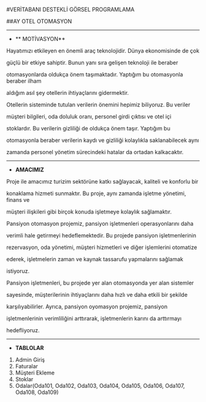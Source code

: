 #VERİTABANI DESTEKLİ GÖRSEL PROGRAMLAMA 

##AY OTEL OTOMASYON

---------------------------------------------------------------------------------------------------------------------------------------------------------------------

- ** MOTİVASYON**

Hayatımızı etkileyen en önemli araç teknolojidir. Dünya ekonomisinde de çok

güçlü bir etkiye sahiptir. Bunun yanı sıra gelişen teknoloji ile beraber 

otomasyonlarda oldukça önem taşımaktadır. Yaptığım bu otomasyonla beraber ilham 

aldığım asıl şey otellerin ihtiyaçlarını gidermektir.

Otellerin sisteminde tutulan verilerin önemini hepimiz biliyoruz. Bu veriler 

müşteri bilgileri, oda doluluk oranı, personel girdi çıktısı ve otel içi 

stoklardır. Bu verilerin gizliliği de oldukça önem taşır. Yaptığım bu 

otomasyonla beraber verilerin kaydı ve gizliliği kolaylıkla saklanabilecek aynı 

zamanda personel yönetim sürecindeki hatalar da ortadan kalkacaktır.

-----------------------------------------------------------------------------

- **AMACIMIZ**

Proje ile amacımız turizim sektörüne katkı sağlayacak, kaliteli ve konforlu bir 

konaklama hizmeti sunmaktır. Bu proje, aynı zamanda işletme yönetimi, finans ve 

müşteri ilişkileri gibi birçok konuda işletmeye kolaylık sağlamaktır.

Pansiyon otomasyon projemiz, pansiyon işletmenleri operasyonlarını daha 

verimli hale getirmeyi hedeflemektedir. Bu projede pansiyon işletmenlerinin 

rezervasyon, oda yönetimi, müşteri hizmetleri ve diğer işlemlerini otomatize 

ederek, işletmelerin zaman ve kaynak tassarufu yapmalarını sağlamak 

istiyoruz.

Pansiyon işletmenleri, bu projede yer alan otomasyonda yer alan  sistemler 

sayesinde, müşterilerinin ihtiyaçlarını daha hızlı ve daha etkili bir şekilde 

karşılıyabilirler. Ayrıca, pansiyon oyomasyon projemiz, pansiyon 

işletmenlerinin verimliliğini arttırarak, işletmenlerin karını da arttırmayı 

hedefliyoruz.

-----------------------------------------------------------------------------

- **TABLOLAR**

1. Admin Giriş
2. Faturalar 
3. Müşteri Ekleme 
4. Stoklar
5. Odalar(Oda101, Oda102, Oda103, Oda104, Oda105, Oda106, Oda107, Oda108, Oda109)
